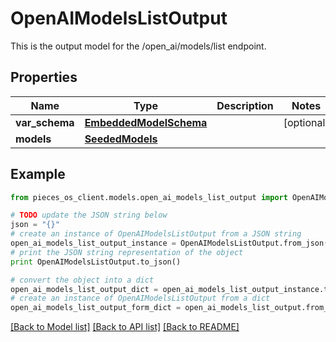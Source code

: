# OpenAIModelsListOutput

This is the output model for the /open_ai/models/list endpoint.

## Properties

Name | Type | Description | Notes
------------ | ------------- | ------------- | -------------
**var_schema** | [**EmbeddedModelSchema**](EmbeddedModelSchema.md) |  | [optional] 
**models** | [**SeededModels**](SeededModels.md) |  | 

## Example

```python
from pieces_os_client.models.open_ai_models_list_output import OpenAIModelsListOutput

# TODO update the JSON string below
json = "{}"
# create an instance of OpenAIModelsListOutput from a JSON string
open_ai_models_list_output_instance = OpenAIModelsListOutput.from_json(json)
# print the JSON string representation of the object
print OpenAIModelsListOutput.to_json()

# convert the object into a dict
open_ai_models_list_output_dict = open_ai_models_list_output_instance.to_dict()
# create an instance of OpenAIModelsListOutput from a dict
open_ai_models_list_output_form_dict = open_ai_models_list_output.from_dict(open_ai_models_list_output_dict)
```
[[Back to Model list]](../README.md#documentation-for-models) [[Back to API list]](../README.md#documentation-for-api-endpoints) [[Back to README]](../README.md)


